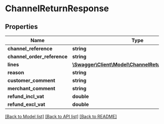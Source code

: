 # ChannelReturnResponse

## Properties
Name | Type | Description | Notes
------------ | ------------- | ------------- | -------------
**channel_reference** | **string** |  | 
**channel_order_reference** | **string** |  | 
**lines** | [**\Swagger\Client\Model\ChannelReturnLineResponse[]**](ChannelReturnLineResponse.md) |  | 
**reason** | **string** |  | [optional] 
**customer_comment** | **string** |  | [optional] 
**merchant_comment** | **string** |  | [optional] 
**refund_incl_vat** | **double** |  | [optional] 
**refund_excl_vat** | **double** |  | [optional] 

[[Back to Model list]](../README.md#documentation-for-models) [[Back to API list]](../README.md#documentation-for-api-endpoints) [[Back to README]](../README.md)


